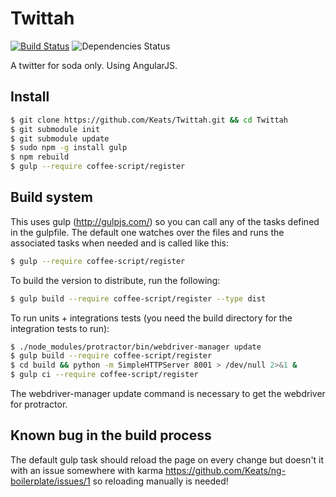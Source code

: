 # Twittah
[![Build Status](https://travis-ci.org/Keats/Twittah.png?branch=master)](https://travis-ci.org/Keats/Twittah)
![Dependencies Status](https://david-dm.org/Keats/Twittah.png)

A twitter for soda only.
Using AngularJS.

## Install
```bash
$ git clone https://github.com/Keats/Twittah.git && cd Twittah
$ git submodule init
$ git submodule update
$ sudo npm -g install gulp
$ npm rebuild
$ gulp --require coffee-script/register
```

## Build system
This uses gulp (http://gulpjs.com/) so you can call any of the tasks defined in the gulpfile.
The default one watches over the files and runs the associated tasks when needed and is called like this:

```bash
$ gulp --require coffee-script/register
```

To build the version to distribute, run the following:
```bash
$ gulp build --require coffee-script/register --type dist
```

To run units + integrations tests (you need the build directory for the integration tests to run):
```bash
$ ./node_modules/protractor/bin/webdriver-manager update
$ gulp build --require coffee-script/register
$ cd build && python -m SimpleHTTPServer 8001 > /dev/null 2>&1 &
$ gulp ci --require coffee-script/register
```
The webdriver-manager update command is necessary to get the webdriver for protractor.

## Known bug in the build process
The default gulp task should reload the page on every change but doesn't it with an issue somewhere with karma https://github.com/Keats/ng-boilerplate/issues/1 so reloading manually is needed!

